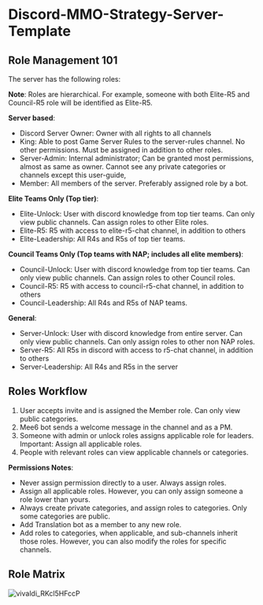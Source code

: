 # Discord-MMO-Strategy-Server-Template

## Role Management 101

The server has the following roles:

**Note**: Roles are hierarchical. For example, someone with both Elite-R5 and Council-R5 role will be identified as Elite-R5. 

**Server based**:
- Discord Server Owner: Owner with all rights to all channels
- King: Able to post Game Server Rules to the server-rules channel. No other permissions. Must be assigned in addition to other roles.
- Server-Admin: Internal administrator; Can be granted most permissions, almost as same as owner. Cannot see any private categories or channels except this user-guide,
- Member: All members of the server. Preferably assigned role by a bot.

**Elite Teams Only (Top tier)**:
- Elite-Unlock: User with discord knowledge from top tier teams. Can only view public channels. Can assign roles to other Elite roles.
- Elite-R5: R5 with access to elite-r5-chat channel, in addition to others
- Elite-Leadership: All R4s and R5s of top tier teams.

**Council Teams Only (Top teams with NAP; includes all elite members)**:
- Council-Unlock: User with discord knowledge from top tier teams. Can only view public channels. Can assign roles to other Council roles.
- Council-R5: R5 with access to council-r5-chat  channel, in addition to others
- Council-Leadership: All R4s and R5s of NAP teams.

**General**:
- Server-Unlock: User with discord knowledge from entire server. Can only view public channels. Can only assign roles to other non NAP  roles.
- Server-R5: All R5s in discord with access to r5-chat channel, in addition to others
- Server-Leadership: All R4s and R5s in the server 

## Roles Workflow

1. User accepts invite and is assigned the Member role. Can only view public categories.
2. Mee6 bot sends a welcome message in the channel and as a PM.
3. Someone with admin or unlock roles assigns applicable role for leaders.
   Important: Assign all applicable roles.
4. People with relevant roles can view applicable channels or categories.

**Permissions Notes**:
- Never assign permission directly to a user. Always assign roles.
- Assign all applicable roles. However, you can only assign someone a role lower than yours.
- Always create private categories, and assign roles to categories. Only some categories are public.
- Add Translation bot as a member to any new role.
- Add roles to categories, when applicable, and sub-channels inherit those roles. However, you can also modify the roles for specific channels. 

## Role Matrix

![vivaldi_RKcl5HFccP](https://user-images.githubusercontent.com/54368406/157570725-8defe47c-5a86-4426-851f-f2d3a902e6d9.png)

